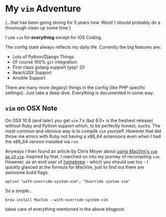 # My `vim` Adventure

(…that has been going strong for 5 years now. Woot! I should probably do a
thourough clean up some time.)

I use `vim` for **everything** except for iOS Coding.

The config state always reflects my daily life. Currently the big features are:

* Lots of Python/Django Things
* Of course 100% `git` integration
* First class golang support (yep! :D)
* React/JSX Support
* Ansible Support

There are many more (legacy) things in the config (like PHP specific settings).
Just take a deep dive. Everything is documented in some way.

## `vim` on OSX Note

On OSX 10.6 (and later) you get `vim` 7.x (but 8.0+ is the freshest release)
without Ruby and Python support which, to be perfectly honest, sucks. The most
common and obvious way is to compile `vim` yourself. However that did throw me
errors with Ruby not having a x86\_64 extensions even when I had the x86\_64
version installed via `rvm`.

Anyways I then found an article by Chris Moyer about [using MacVim's `vim` 
as _cli_ `vim`](http://blog.coredumped.org/2010/01/osx-VIM-and-Python.html).
Inspired by that, I marched on into my journey of recompiling `vim`. However, as
an avid user of [homebrew](https://github.com/mxcl/homebrew) - which you should
use too - I quickly glanced at the formula for MacVim, just to find out there
are awesome build flags.

    option "with-override-system-vim", "Override system vim"

So a simple...

    brew install MacVim --with-override-system-vim

takes care of everything mentioned in the above blogpost.

